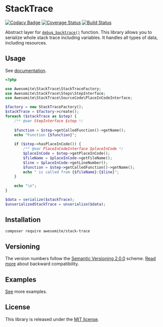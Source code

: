 # StackTrace

[![Codacy Badge](https://api.codacy.com/project/badge/Grade/a8e897fed2874e408854c34da0493019)](https://www.codacy.com/app/awesomite/stack-trace?utm_source=github.com&amp;utm_medium=referral&amp;utm_content=awesomite/stack-trace&amp;utm_campaign=Badge_Grade)
[![Coverage Status](https://coveralls.io/repos/github/awesomite/stack-trace/badge.svg?branch=master)](https://coveralls.io/github/awesomite/stack-trace?branch=master)
[![Build Status](https://travis-ci.org/awesomite/stack-trace.svg?branch=master)](https://travis-ci.org/awesomite/stack-trace)

Abstract layer for [`debug_backtrace()`](http://php.net/manual/en/function.debug-backtrace.php) function.
This library allows you to serialize whole stack trace including variables.
It handles all types of data, including resources.

## Usage

See [documentation](docs/DOCUMENTATION.md).

```php
<?php

use Awesomite\StackTrace\StackTraceFactory;
use Awesomite\StackTrace\Steps\StepInterface;
use Awesomite\StackTrace\SourceCode\PlaceInCodeInterface;

$factory = new StackTraceFactory();
$stackTrace = $factory->create();
foreach ($stackTrace as $step) {
    /** @var StepInterface $step */
    
    $function = $step->getCalledFunction()->getName();
    echo "Function {$function}";
    
    if ($step->hasPlaceInCode()) {
        /** @var PlaceInCodeInterface $placeInCode */
        $placeInCode = $step->getPlaceInCode();
        $fileName = $placeInCode->getFileName();
        $line = $placeInCode->getLineNumber();
        $function = $step->getCalledFunction()->getName();
        echo " is called from {$fileName}:{$line}";
    }
    
    echo "\n";
}

$data = serialize($stackTrace);
$unserializedStackTrace = unserialize($data);
```

## Installation

`composer require awesomite/stack-trace`

## Versioning

The version numbers follow the [Semantic Versioning 2.0.0](http://semver.org/) scheme.
[Read more](docs/DOCUMENTATION.md#backward-compatibility) about backward compatibility.

## Examples

[See](examples) more examples.

## License

This library is released under the [MIT license](LICENSE).
